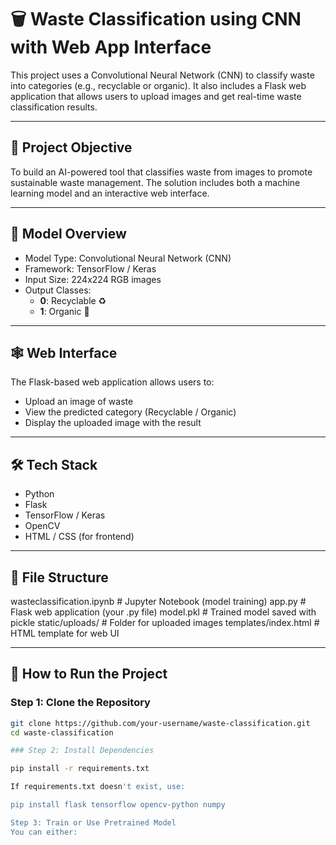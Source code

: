 # 🗑️ Waste Classification using CNN with Web App Interface

This project uses a Convolutional Neural Network (CNN) to classify waste into categories (e.g., recyclable or organic). It also includes a Flask web application that allows users to upload images and get real-time waste classification results.

---

## 📌 Project Objective

To build an AI-powered tool that classifies waste from images to promote sustainable waste management. The solution includes both a machine learning model and an interactive web interface.

---

## 🧠 Model Overview

- Model Type: Convolutional Neural Network (CNN)
- Framework: TensorFlow / Keras
- Input Size: 224x224 RGB images
- Output Classes:
  - **0**: Recyclable ♻️
  - **1**: Organic 🌱

---

## 🕸️ Web Interface

The Flask-based web application allows users to:

- Upload an image of waste
- View the predicted category (Recyclable / Organic)
- Display the uploaded image with the result

---

## 🛠️ Tech Stack

- Python
- Flask
- TensorFlow / Keras
- OpenCV
- HTML / CSS (for frontend)

---
## 📂 File Structure

wasteclassification.ipynb # Jupyter Notebook (model training)
app.py # Flask web application (your .py file)
model.pkl # Trained model saved with pickle
static/uploads/ # Folder for uploaded images
templates/index.html # HTML template for web UI


---

## 🚀 How to Run the Project

### Step 1: Clone the Repository

```bash
git clone https://github.com/your-username/waste-classification.git
cd waste-classification

### Step 2: Install Dependencies

pip install -r requirements.txt

If requirements.txt doesn't exist, use:

pip install flask tensorflow opencv-python numpy

Step 3: Train or Use Pretrained Model
You can either:




